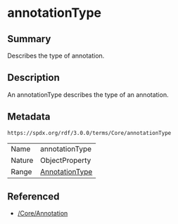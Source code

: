 <!-- Automatically generated by spec-parser v2.3.0 on 2024-07-29T18:25:30.305944+00:00 -->
<!-- SPDX-License-Identifier: Community-Spec-1.0 -->

# annotationType

## Summary

Describes the type of annotation.


## Description

An annotationType describes the type of an annotation.


## Metadata

`https://spdx.org/rdf/3.0.0/terms/Core/annotationType`


| | |
|---|---|
| Name | annotationType |
| Nature | ObjectProperty |
| Range | [AnnotationType](../Vocabularies/AnnotationType.md) |




## Referenced

- [/Core/Annotation](../../Core/Classes/Annotation.md)

